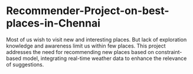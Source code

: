 # Recommender-Project-on-best-places-in-Chennai
Most of us wish to visit new and interesting places. But lack of exploration knowledge and awareness limit us within few places. This project addresses the need for recommending new places based on constraint-based  model, integrating real-time weather data  to enhance the relevance of suggestions. 

